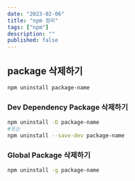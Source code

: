 ```yaml
---
date: "2023-02-06"
title: "npm 정리"
tags: ["npm"]
description: ""
published: false
---
```


## package 삭제하기

```bash
npm uninstall package-name
```

### Dev Dependency Package 삭제하기

```bash
npm uninstall -D package-name
#또는
npm uninstall --save-dev package-name
```

### Global Package 삭제하기

```bash
npm uninstall -g package-name
```

